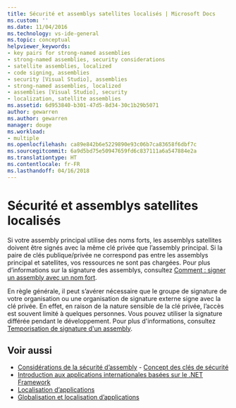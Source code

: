 ```yaml
---
title: Sécurité et assemblys satellites localisés | Microsoft Docs
ms.custom: ''
ms.date: 11/04/2016
ms.technology: vs-ide-general
ms.topic: conceptual
helpviewer_keywords:
- key pairs for strong-named assemblies
- strong-named assemblies, security considerations
- satellite assemblies, localized
- code signing, assemblies
- security [Visual Studio], assemblies
- strong-named assemblies, localized
- assemblies [Visual Studio], security
- localization, satellite assemblies
ms.assetid: 6d953840-b301-47d5-8d34-30c1b29b5071
author: gewarren
ms.author: gewarren
manager: douge
ms.workload:
- multiple
ms.openlocfilehash: ca89e842b6e5229890e93c06b7ca83658f6dbf7c
ms.sourcegitcommit: 6a9d5bd75e50947659fd6c837111a6a547884e2a
ms.translationtype: HT
ms.contentlocale: fr-FR
ms.lasthandoff: 04/16/2018
---
```

# <a name="security-and-localized-satellite-assemblies"></a>Sécurité et assemblys satellites localisés

Si votre assembly principal utilise des noms forts, les assemblys satellites doivent être signés avec la même clé privée que l’assembly principal. Si la paire de clés publique/privée ne correspond pas entre les assemblys principal et satellites, vos ressources ne sont pas chargées. Pour plus d’informations sur la signature des assemblys, consultez [Comment : signer un assembly avec un nom fort](/dotnet/framework/app-domains/how-to-sign-an-assembly-with-a-strong-name).  
  
 En règle générale, il peut s’avérer nécessaire que le groupe de signature de votre organisation ou une organisation de signature externe signe avec la clé privée. En effet, en raison de la nature sensible de la clé privée, l’accès est souvent limité à quelques personnes. Vous pouvez utiliser la signature différée pendant le développement. Pour plus d'informations, consultez [Temporisation de signature d'un assembly](/dotnet/framework/app-domains/delay-sign-assembly).  
  
## <a name="see-also"></a>Voir aussi

- [Considérations de la sécurité d’assembly](/dotnet/framework/app-domains/assembly-security-considerations)  - [Concept des clés de sécurité](/dotnet/standard/security/key-security-concepts)   
- [Introduction aux applications internationales basées sur le .NET Framework](../ide/introduction-to-international-applications-based-on-the-dotnet-framework.md)   
- [Localisation d’applications](../ide/localizing-applications.md)   
- [Globalisation et localisation d’applications](../ide/globalizing-and-localizing-applications.md)